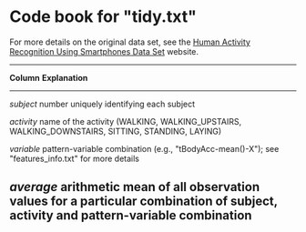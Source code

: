 # Code book for "tidy.txt"

For more details on the original data set, see the
[Human Activity Recognition Using Smartphones Data Set][HAR-UCI] website.

[HAR-UCI]: http://archive.ics.uci.edu/ml/datasets/Human+Activity+Recognition+Using+Smartphones

----------------------------------------------------------------
**Column**      **Explanation**
--------------- ------------------------------------------------
*subject*       number uniquely identifying each subject

*activity*      name of the activity
                (WALKING, WALKING_UPSTAIRS, WALKING_DOWNSTAIRS,
                SITTING, STANDING, LAYING)

*variable*      pattern-variable combination
                (e.g., "tBodyAcc-mean()-X");
                see "features_info.txt" for more details

*average*       arithmetic mean of all observation values for a
                particular combination of subject, activity 
                and pattern-variable combination
---------------------------------------------------------------